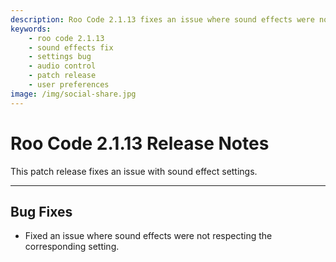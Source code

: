 ```yaml
---
description: Roo Code 2.1.13 fixes an issue where sound effects were not respecting user settings, ensuring proper audio control and preferences.
keywords:
    - roo code 2.1.13
    - sound effects fix
    - settings bug
    - audio control
    - patch release
    - user preferences
image: /img/social-share.jpg
---
```


# Roo Code 2.1.13 Release Notes

This patch release fixes an issue with sound effect settings.

---

## Bug Fixes

- Fixed an issue where sound effects were not respecting the corresponding setting.
